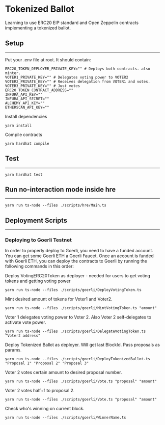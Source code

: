 # Tokenized Ballot

Learning to use ERC20 EIP standard and Open Zeppelin contracts implementing a tokenized ballot.

## Setup

---

Put your .env file at root. It should contain:

```env
ERC20_TOKEN_DEPLOYER_PRIVATE_KEY="" # Deploys both contracts. also minter.
VOTER1_PRIVATE_KEY="" # Delegates voting power to VOTER2
VOTER2_PRIVATE_KEY="" # Receives delegation from VOTER1 and votes.
VOTER3_PRIVATE_KEY="" # Just votes
ERC20_TOKEN_CONTRACT_ADDRESS=""
INFURA_API_KEY=""
INFURA_API_SECRET=""
ALCHEMY_API_KEY=""
ETHERSCAN_API_KEY=""
```

Install dependencies

```shell
yarn install
```

Compile contracts

```shell
yarn hardhat compile
```

## Test

---

```shell
yarn hardhat test
```

## Run no-interaction mode inside hre

---

```shell
yarn run ts-node --files ./scripts/hre/Main.ts
```

## Deployment Scripts

---

### Deploying to Goerli Testnet

In order to properly deploy to Goerli, you need to have a funded account. You can get some Goerli ETH a Goerli Faucet. Once an account is funded with Goerli ETH, you can deploy the contracts to Goerli by running the following commands in this order:

Deploy VotingERC20Token as deployer - needed for users to get voting tokens and getting voting power

```shell
yarn run ts-node --files ./scripts/goerli/DeployVotingToken.ts
```

Mint desired amount of tokens for Voter1 and Voter2.

```shell
yarn run ts-node --files ./scripts/goerli/MintVotingToken.ts "amount"
```

Voter 1 delegates voting power to Voter 2. Also Voter 2 self-delegates to activate vote power.

```shell
yarn run ts-node --files ./scripts/goerli/DelegateVotingToken.ts "Voter2 address"
```

Deploy Tokenized Ballot as deployer. Will get last BlockId. Pass proposals as params.

```shell
yarn run ts-node --files ./scripts/goerli/DeployTokenizedBallot.ts "Proposal 1" "Proposal 2" "Proposal 3"
```

Voter 2 votes certain amount to desired proposal number.

```shell
yarn run ts-node --files ./scripts/goerli/Vote.ts "proposal" "amount"
```

Voter 2 votes half+1 to proposal 2.

```shell
yarn run ts-node --files ./scripts/goerli/Vote.ts "proposal" "amount"
```

Check who's winning on current block.

```shell
yarn run ts-node --files ./scripts/goerli/WinnerName.ts
```

